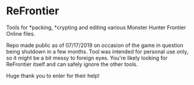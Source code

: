 # ReFrontier
Tools for *packing, *crypting and editing various Monster Hunter Frontier Online files.

Repo made public as of 07/17/2019 on occasion of the game in question being shutdown in a few months. Tool was intended for personal use only, so it might be a bit messy to foreign eyes. You're likely looking for ReFrontier itself and can safely ignore the other tools.

Huge thank you to enler for their help!
